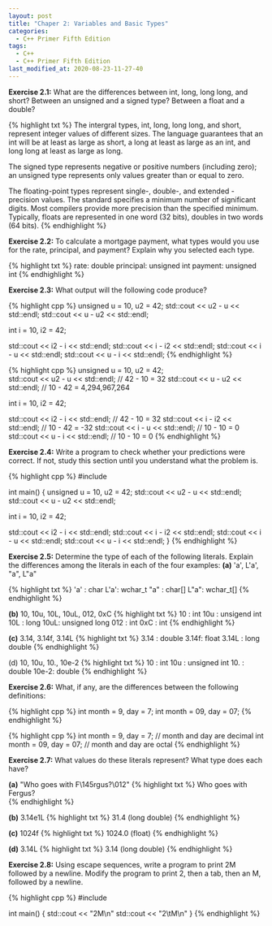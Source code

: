 ```yaml
---
layout: post
title: "Chaper 2: Variables and Basic Types"
categories:
  - C++ Primer Fifth Edition 
tags:
  - C++ 
  - C++ Primer Fifth Edition
last_modified_at: 2020-08-23-11-27-40
---
```


<strong>Exercise 2.1:</strong> What are the differences between int, long, long long, and short? Between an unsigned and a signed type? Between a float and a double?

{% highlight txt %}
The intergral types, int, long, long long, and short, represent
integer values of different sizes. The language guarantees that
an int will be at least as large as short, a long at least as
large as an int, and long long at least as large as long.

The signed type represents negative or positive numbers (including zero);
an unsigned type represents only values greater than or equal to zero.

The floating-point types represent single-, double-, and extended
-precision values. The standard specifies a minimum number of
significant digits. Most compilers provide more precision than the
specified minimum. Typically, floats are represented in one word
(32 bits), doubles in two words (64 bits).
{% endhighlight %}


<strong>Exercise 2.2:</strong> To calculate a mortgage payment, what types would you use for the rate, principal, and payment? Explain why you selected each type.

{% highlight txt %}
rate: double
principal: unsigned int
payment: unsigned int
{% endhighlight %}


<strong>Exercise 2.3:</strong> What output will the following code produce?

{% highlight cpp %}
unsigned u = 10, u2 = 42;
std::cout << u2 - u << std::endl;
std::cout << u - u2 << std::endl;

int i = 10, i2 = 42;

std::cout << i2 - i << std::endl;
std::cout << i - i2 << std::endl;
std::cout << i - u << std::endl;
std::cout << u - i << std::endl;
{% endhighlight %}

{% highlight cpp %}
unsigned u = 10, u2 = 42;         
std::cout << u2 - u << std::endl; // 42 - 10 = 32
std::cout << u - u2 << std::endl; // 10 - 42 = 4,294,967,264

int i = 10, i2 = 42;

std::cout << i2 - i << std::endl; // 42 - 10 = 32
std::cout << i - i2 << std::endl; // 10 - 42 = -32
std::cout << i - u << std::endl;  // 10 - 10 = 0
std::cout << u - i << std::endl;  // 10 - 10 = 0
{% endhighlight %}

<strong>Exercise 2.4:</strong> Write a program to check whether your predictions were correct. If not, study this section until you understand what the problem is.

{% highlight cpp %}
#include <iostream>
  
int main() {
  unsigned u = 10, u2 = 42;
  std::cout << u2 - u << std::endl;
  std::cout << u - u2 << std::endl;

  int i = 10, i2 = 42;

  std::cout << i2 - i << std::endl;
  std::cout << i - i2 << std::endl;
  std::cout << i - u << std::endl;
  std::cout << u - i << std::endl;
}
{% endhighlight %}


<strong>Exercise 2.5:</strong> Determine the type of each of the following literals. Explain the differences among the literals in each of the four examples: 
<strong>(a)</strong> 'a', L'a', "a", L"a"

{% highlight txt %}
'a' : char
L'a': wchar_t
"a" : char[]
L"a": wchar_t[]
{% endhighlight %}

<strong>(b)</strong> 10, 10u, 10L, 10uL, 012, 0xC
{% highlight txt %}
10  : int
10u : unsigend int
10L : long
10uL: unsigned long
012 : int
0xC : int
{% endhighlight %}

<strong>(c)</strong> 3.14, 3.14f, 3.14L
{% highlight txt %}
3.14 : double
3.14f: float
3.14L : long double
{% endhighlight %}

(d) 10, 10u, 10., 10e-2
{% highlight txt %}
10   : int
10u  : unsigned int
10.  : double
10e-2: double
{% endhighlight %}


<strong>Exercise 2.6:</strong> What, if any, are the differences between the following
definitions:

{% highlight cpp %}
int month = 9, day = 7;
int month = 09, day = 07;
{% endhighlight %}

{% highlight cpp %}
int month = 9, day = 7;   // month and day are decimal
int month = 09, day = 07; // month and day are octal
{% endhighlight %}


<strong>Exercise 2.7:</strong> What values do these literals represent? What type does each have?

<strong>(a)</strong> "Who goes with F\145rgus?\012" 
{% highlight txt %}
Who goes with Fergus?  
{% endhighlight %}

<strong>(b)</strong> 3.14e1L
{% highlight txt %}
31.4 (long double)
{% endhighlight %}

<strong>(c)</strong> 1024f
{% highlight txt %}
1024.0 (float)
{% endhighlight %}

<strong>(d)</strong> 3.14L
{% highlight txt %}
3.14 (long double)
{% endhighlight %}


<strong>Exercise 2.8:</strong> Using escape sequences, write a program to print 2M followed by a newline. Modify the program to print 2, then a tab, then an M, followed by a newline.

{% highlight cpp %}
#include <iostream>
  
int main() {
  std::cout << "2M\n"
  std::cout << "2\tM\n"
}
{% endhighlight %}

